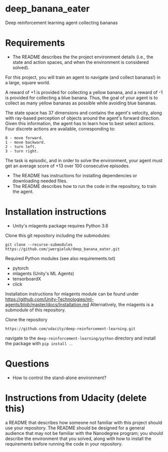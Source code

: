 # deep_banana_eater

Deep reinforcement learning agent collecting bananas

# Requirements

* The README describes the the project environment details (i.e., the state and
  action spaces, and when the environment is considered solved).

For this project, you will train an agent to navigate (and collect bananas!) in a large, square world.

A reward of +1 is provided for collecting a yellow banana, and a reward of -1
is provided for collecting a blue banana. Thus, the goal of your agent is to
collect as many yellow bananas as possible while avoiding blue bananas.

The state space has 37 dimensions and contains the agent's velocity, along with
ray-based perception of objects around the agent's forward direction. Given
this information, the agent has to learn how to best select actions. Four
discrete actions are available, corresponding to:

    0 - move forward.
    1 - move backward.
    2 - turn left.
    3 - turn right.

The task is episodic, and in order to solve the environment, your agent must get an average score of +13 over 100 consecutive episodes.

* The README has instructions for installing dependencies or downloading needed files.
* The README describes how to run the code in the repository, to train the agent.

# Installation instructions

* Unity's mlagents package requires Python 3.6



Clone this git repository including the submodules: 

    git clone --recurse-submodules https://github.com/jwergieluk/deep_banana_eater.git

Required Python modules (see also requirements.txt)

* pytorch
* mlagents (Unity's ML Agents)
* tensorboardX
* click

Installation instructions for mlagents module can be found under 
https://github.com/Unity-Technologies/ml-agents/blob/master/docs/Installation.md
Alternatively, the mlagents is a submodule of this repository. 

Clone the repository

    https://github.com/udacity/deep-reinforcement-learning.git
    
navigate to the `deep-reinforcement-learning/python` directory and install the package with 
`pip install .`.



# Questions

* How to control the stand-alone environment?


# Instructions from Udacity (delete this)

a README that describes how someone not familiar with this project should use your 
repository. The README should be designed for a general audience that may not be 
familiar with the Nanodegree program; you should describe the environment that 
you solved, along with how to install the requirements before running the code in your repository.


